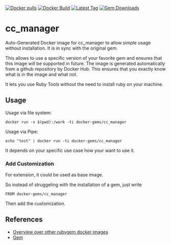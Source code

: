 [![Docker pulls](https://img.shields.io/docker/pulls/rubygem/cc_manager.svg)](https://hub.docker.com/r/rubygem/cc_manager/)
[![Docker Build](https://img.shields.io/docker/automated/rubygem/cc_manager.svg)](https://hub.docker.com/r/rubygem/cc_manager/)
[![Latest Tag](https://img.shields.io/github/tag/docker-rubygem/cc_manager.svg)](https://hub.docker.com/r/rubygem/cc_manager/)
[![Gem Downloads](https://img.shields.io/gem/dt/cc_manager.svg)](https://rubygems.org/gems/cc_manager/)
# cc_manager

Auto-Generated Docker image for cc_manager to allow simple usage without installation.
It is in sync with the original gem.

This allows to use a specific version of your favorite gem and ensures that this image will be supported in future.
The image is generated automatically from a github repository by Docker Hub.
This ensures that you exactly know what is in the image and what not.

It lets you use Ruby Tools without the need to install ruby on your machine.

## Usage

Usage via file system:

`docker run -v $(pwd):/work -ti docker-gems/cc_manager`

Usage via Pipe:

`echo "test" | docker run -ti docker-gems/cc_manager`

It depends on your specific use case how your want to use it.

### Add Customization

For extension, it could be used as base image.

So instead of struggeling with the installation of a gem, just write

`FROM docker-gems/cc_manager`

Then add the customization.

## References

 - [Overview over other rubygem docker images](https://github.com/thinkbot/docker-rubygem)
 - [Gem](https://rubygems.org/gems/cc_manager/)
